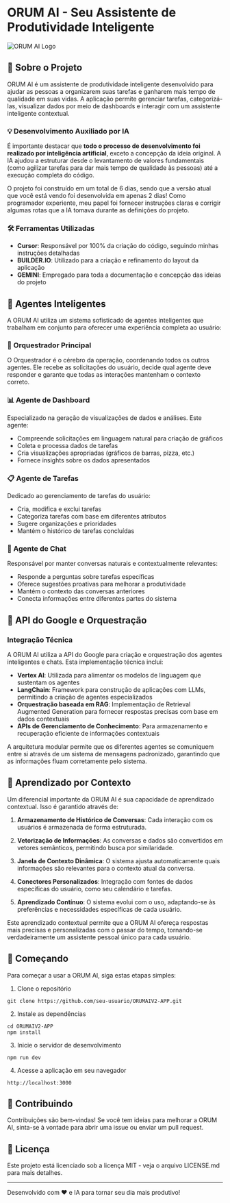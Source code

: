 # ORUM AI - Seu Assistente de Produtividade Inteligente

![ORUM AI Logo](https://i.imgur.com/VEqYkz8.png)

## 📝 Sobre o Projeto

ORUM AI é um assistente de produtividade inteligente desenvolvido para ajudar as pessoas a organizarem suas tarefas e ganharem mais tempo de qualidade em suas vidas. A aplicação permite gerenciar tarefas, categorizá-las, visualizar dados por meio de dashboards e interagir com um assistente inteligente contextual.

### 💡 Desenvolvimento Auxiliado por IA

É importante destacar que **todo o processo de desenvolvimento foi realizado por inteligência artificial**, exceto a concepção da ideia original. A IA ajudou a estruturar desde o levantamento de valores fundamentais (como agilizar tarefas para dar mais tempo de qualidade às pessoas) até a execução completa do código.

O projeto foi construído em um total de 6 dias, sendo que a versão atual que você está vendo foi desenvolvida em apenas 2 dias! Como programador experiente, meu papel foi fornecer instruções claras e corrigir algumas rotas que a IA tomava durante as definições do projeto.

### 🛠️ Ferramentas Utilizadas

- **Cursor**: Responsável por 100% da criação do código, seguindo minhas instruções detalhadas
- **BUILDER.IO**: Utilizado para a criação e refinamento do layout da aplicação
- **GEMINI**: Empregado para toda a documentação e concepção das ideias do projeto

## 🤖 Agentes Inteligentes

A ORUM AI utiliza um sistema sofisticado de agentes inteligentes que trabalham em conjunto para oferecer uma experiência completa ao usuário:

### 🧠 Orquestrador Principal

O Orquestrador é o cérebro da operação, coordenando todos os outros agentes. Ele recebe as solicitações do usuário, decide qual agente deve responder e garante que todas as interações mantenham o contexto correto.

### 📊 Agente de Dashboard

Especializado na geração de visualizações de dados e análises. Este agente:
- Compreende solicitações em linguagem natural para criação de gráficos
- Coleta e processa dados de tarefas
- Cria visualizações apropriadas (gráficos de barras, pizza, etc.)
- Fornece insights sobre os dados apresentados

### 📋 Agente de Tarefas

Dedicado ao gerenciamento de tarefas do usuário:
- Cria, modifica e exclui tarefas
- Categoriza tarefas com base em diferentes atributos
- Sugere organizações e prioridades
- Mantém o histórico de tarefas concluídas

### 💬 Agente de Chat

Responsável por manter conversas naturais e contextualmente relevantes:
- Responde a perguntas sobre tarefas específicas
- Oferece sugestões proativas para melhorar a produtividade
- Mantém o contexto das conversas anteriores
- Conecta informações entre diferentes partes do sistema

## 🔌 API do Google e Orquestração

### Integração Técnica

A ORUM AI utiliza a API do Google para criação e orquestração dos agentes inteligentes e chats. Esta implementação técnica inclui:

- **Vertex AI**: Utilizada para alimentar os modelos de linguagem que sustentam os agentes
- **LangChain**: Framework para construção de aplicações com LLMs, permitindo a criação de agentes especializados
- **Orquestração baseada em RAG**: Implementação de Retrieval Augmented Generation para fornecer respostas precisas com base em dados contextuais
- **APIs de Gerenciamento de Conhecimento**: Para armazenamento e recuperação eficiente de informações contextuais

A arquitetura modular permite que os diferentes agentes se comuniquem entre si através de um sistema de mensagens padronizado, garantindo que as informações fluam corretamente pelo sistema.

## 🧠 Aprendizado por Contexto

Um diferencial importante da ORUM AI é sua capacidade de aprendizado contextual. Isso é garantido através de:

1. **Armazenamento de Histórico de Conversas**: Cada interação com os usuários é armazenada de forma estruturada.

2. **Vetorização de Informações**: As conversas e dados são convertidos em vetores semânticos, permitindo busca por similaridade.

3. **Janela de Contexto Dinâmica**: O sistema ajusta automaticamente quais informações são relevantes para o contexto atual da conversa.

4. **Conectores Personalizados**: Integração com fontes de dados específicas do usuário, como seu calendário e tarefas.

5. **Aprendizado Contínuo**: O sistema evolui com o uso, adaptando-se às preferências e necessidades específicas de cada usuário.

Este aprendizado contextual permite que a ORUM AI ofereça respostas mais precisas e personalizadas com o passar do tempo, tornando-se verdadeiramente um assistente pessoal único para cada usuário.

## 🚀 Começando

Para começar a usar a ORUM AI, siga estas etapas simples:

1. Clone o repositório
```
git clone https://github.com/seu-usuario/ORUMAIV2-APP.git
```

2. Instale as dependências
```
cd ORUMAIV2-APP
npm install
```

3. Inicie o servidor de desenvolvimento
```
npm run dev
```

4. Acesse a aplicação em seu navegador
```
http://localhost:3000
```

## 🤝 Contribuindo

Contribuições são bem-vindas! Se você tem ideias para melhorar a ORUM AI, sinta-se à vontade para abrir uma issue ou enviar um pull request.

## 📜 Licença

Este projeto está licenciado sob a licença MIT - veja o arquivo LICENSE.md para mais detalhes.

---

Desenvolvido com ❤️ e IA para tornar seu dia mais produtivo! 